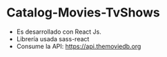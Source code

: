 # Catalog-Movies-TvShows

- Es desarrollado con React Js.
- Librería usada sass-react
- Consume la API: https://api.themoviedb.org

